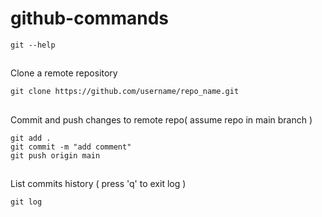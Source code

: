 # github-commands

```
git --help
```

##

Clone a remote repository

```
git clone https://github.com/username/repo_name.git
```

##

Commit and push changes to remote repo( assume repo in main branch )

```
git add .
git commit -m "add comment"
git push origin main
```

##

List commits history ( press 'q' to exit log )

```
git log
```

##
